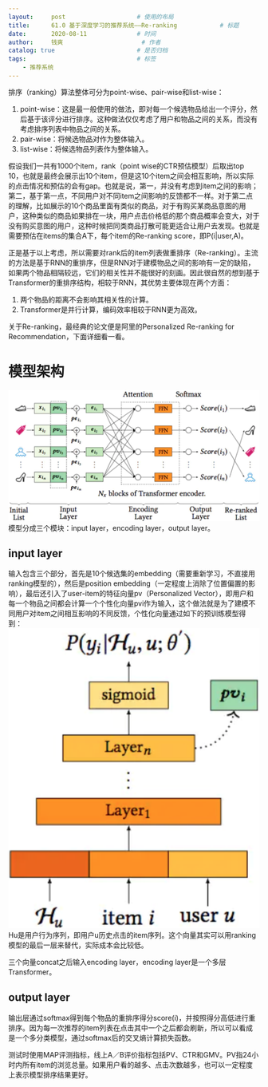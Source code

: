 ```yaml
---
layout:     post   				    # 使用的布局
title:      61.0 基于深度学习的推荐系统——Re-ranking			# 标题 
date:       2020-08-11  			# 时间
author:     钱爽 						# 作者
catalog: true 						# 是否归档
tags:								# 标签
    - 推荐系统
---
```


排序（ranking）算法整体可分为point-wise、pair-wise和list-wise：
1. point-wise：这是最一般使用的做法，即对每一个候选物品给出一个评分，然后基于该评分进行排序。这种做法仅仅考虑了用户和物品之间的关系，而没有考虑排序列表中物品之间的关系。
2. pair-wise：将候选物品对作为整体输入。
3. list-wise：将候选物品列表作为整体输入。

假设我们一共有1000个item，rank（point wise的CTR预估模型）后取出top 10，也就是最终会展示出10个item，但是这10个item之间会相互影响，所以实际的点击情况和预估的会有gap。也就是说，第一，并没有考虑到item之间的影响；第二，基于第一点，不同用户对不同item之间影响的反馈都不一样。对于第二点的理解，比如展示的10个商品里面有类似的商品，对于有购买某商品意图的用户，这种类似的商品如果排在一块，用户点击价格低的那个商品概率会变大，对于没有购买意图的用户，这种时候把同类商品打散可能更适合让用户去发现。也就是需要预估在items的集合A下，每个item的Re-ranking score，即P(i|user,A)。

正是基于以上考虑，所以需要对rank后的item列表做重排序（Re-ranking）。主流的方法是基于RNN的重排序，但是RNN对于建模物品之间的影响有一定的缺陷，如果两个物品相隔较远，它们的相关性并不能很好的刻画。因此很自然的想到基于Transformer的重排序结构，相较于RNN，其优势主要体现在两个方面：
1. 两个物品的距离不会影响其相关性的计算。
2. Transformer是并行计算，编码效率相较于RNN更为高效。

关于Re-ranking，最经典的论文便是阿里的Personalized Re-ranking for Recommendation，下面详细看一看。

# 模型架构

![PRM](/img/PRM-01.png)
模型分成三个模块：input layer，encoding layer，output layer。

## input layer

输入包含三个部分，首先是10个候选集的embedding（需要重新学习，不直接用ranking模型的），然后是position embedding（一定程度上消除了位置偏置的影响），最后还引入了user-item的特征向量pv（Personalized Vector），即用户和每一个物品之间都会计算一个个性化向量pvi作为输入，这个做法就是为了建模不同用户对item之间相互影响的不同反馈，个性化向量通过如下的预训练模型得到：
![PRM](/img/PRM-02.png)
Hu是用户行为序列，即用户u历史点击的item序列。这个向量其实可以用ranking模型的最后一层来替代，实际成本会比较低。

三个向量concat之后输入encoding layer，encoding layer是一个多层Transformer。

## output layer

输出层通过softmax得到每个物品的重排序得分score(i)，并按照得分高低进行重排序。因为每一次推荐的item列表在点击其中一个之后都会刷新，所以可以看成是一个多分类模型，通过softmax后的交叉熵计算损失函数。

测试时使用MAP评测指标，线上A／B评价指标包括PV、CTR和GMV。PV指24小时内所有item的浏览总量。如果用户看的越多、点击次数越多，也可以一定程度上表示模型排序结果更好。